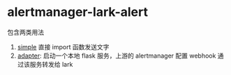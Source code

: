 # alertmanager-lark-alert

包含两类用法
1. [simple](./simple/README.md) 直接 import 函数发送文字
2. [adapter](./adapter/lark_adapter.py): 启动一个本地 flask 服务，上游的 alertmanager 配置 webhook 通过该服务转发给 lark